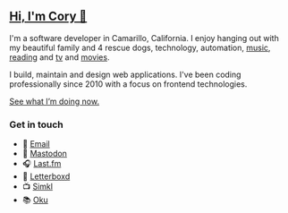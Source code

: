 ## [Hi, I'm Cory 👋](https://coryd.dev)

I'm a software developer in Camarillo, California. I enjoy hanging out with my beautiful family and 4 rescue dogs, technology, automation, <a href="https://www.last.fm/user/cdme_" target="_blank" rel="noopener noreferrer">music</a>, <a href="https://oku.club/user/cory" target="_blank" rel="noopener noreferrer">reading</a> and <a href="https://trakt.tv/users/cdransf" target="_blank" rel="noopener noreferrer">tv</a> and <a href="https://letterboxd.com/cdme" target="_blank" rel="noopener noreferrer">movies</a>.

I build, maintain and design web applications. I've been coding professionally since 2010 with a focus on frontend technologies.

[See what I’m doing now.](https://coryd.dev/now)

### Get in touch

- 📧 [Email](mailto:cordial.desk8328@coryd.dev)
- 🐘 <a rel="me" href="https://social.lol/@cory">Mastodon</a>
- 🎧 [Last.fm](https://last.fm/user/cdme_)
- 🎥 [Letterboxd](https://letterboxd.com/cdme)
- 📺 [Simkl](https://simkl.com/5795262)
- 📚 [Oku](https://oku.club/user/cory)
